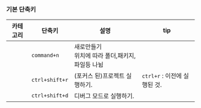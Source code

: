 ### 기본 단축키

| 카테고리 | 단축키         | 설명                                                 | tip                          |
| -------- | -------------- | ---------------------------------------------------- | ---------------------------- |
|          | `command+n`    | 새로만들기<br /> 위치에 따라 폴더,패키지,파일등 나뉨 |                              |
|          | `ctrl+shift+r` | (포커스 된)프로젝트 실행하기.                        | `ctrl+r` : 이전에 실행된 것. |
|          | `ctrl+shift+d` | 디버그 모드로 실행하기.                              |                              |

